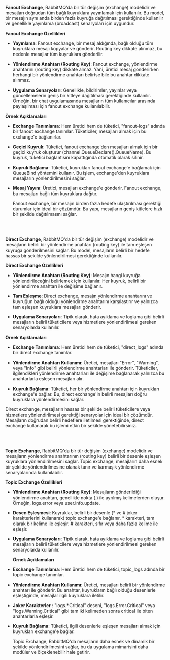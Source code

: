 **Fanout Exchange**, RabbitMQ'da bir tür değişim (exchange) modelidir ve mesajları doğrudan tüm bağlı kuyruklara yayınlamak için kullanılır. Bu model, bir mesajın aynı anda birden fazla kuyruğa dağıtılması gerektiğinde kullanılır ve genellikle yayınlama (broadcast) senaryoları için uygundur.

**Fanout Exchange Özellikleri**

- **Yayınlama**: Fanout exchange, bir mesaj aldığında, bağlı olduğu tüm kuyruklara mesajı kopyalar ve gönderir. Routing key dikkate alınmaz, bu nedenle mesajlar tüm kuyruklara gönderilir.

- **Yönlendirme Anahtarı (Routing Key)**: Fanout exchange, yönlendirme anahtarını (routing key) dikkate almaz. Yani, üretici mesaj gönderirken herhangi bir yönlendirme anahtarı belirtse bile bu anahtar dikkate alınmaz.

- **Uygulama Senaryoları**: Genellikle, bildirimler, yayınlar veya güncellemelerin geniş bir kitleye dağıtılması gerektiğinde kullanılır. Örneğin, bir chat uygulamasında mesajların tüm kullanıcılar arasında paylaşılması için fanout exchange kullanılabilir.

**Örnek Açıklamaları**
- **Exchange Tanımlama**: Hem üretici hem de tüketici, "fanout-logs" adında bir fanout exchange tanımlar. Tüketiciler, mesajları almak için bu exchange'e bağlanırlar.

- **Geçici Kuyruk**: Tüketici, fanout exchange'den mesajları almak için bir geçici kuyruk oluşturur (channel.QueueDeclare().QueueName). Bu kuyruk, tüketici bağlantısını kapattığında otomatik olarak silinir.

- **Kuyruk Bağlama**: Tüketici, kuyrukları fanout exchange'e bağlamak için QueueBind yöntemini kullanır. Bu işlem, exchange'den kuyruklara mesajların yönlendirilmesini sağlar.

- **Mesaj Yayını**: Üretici, mesajları exchange'e gönderir. Fanout exchange, bu mesajları bağlı tüm kuyruklara dağıtır.

  Fanout exchange, bir mesajın birden fazla hedefe ulaştırılması gerektiği durumlar için ideal bir çözümdür. Bu yapı, mesajların geniş kitlelere hızlı bir şekilde dağıtılmasını sağlar.

<br><br>

**Direct Exchange**, RabbitMQ'da bir tür değişim (exchange) modelidir ve mesajların belirli bir yönlendirme anahtarı (routing key) ile tam eşleşen kuyruğa gönderilmesini sağlar. Bu model, mesajların belirli bir hedefe hassas bir şekilde yönlendirilmesi gerektiğinde kullanılır.

**Direct Exchange Özellikleri**
- **Yönlendirme Anahtarı (Routing Key)**: Mesajın hangi kuyruğa yönlendirileceğini belirlemek için kullanılır. Her kuyruk, belirli bir yönlendirme anahtarı ile değişime bağlanır.

- **Tam Eşleşme**: Direct exchange, mesajın yönlendirme anahtarını ve kuyruğun bağlı olduğu yönlendirme anahtarını karşılaştırır ve yalnızca tam eşleşen kuyruklara mesajları gönderir.

- **Uygulama Senaryoları**: Tipik olarak, hata ayıklama ve loglama gibi belirli mesajların belirli tüketicilere veya hizmetlere yönlendirilmesi gereken senaryolarda kullanılır.

 **Örnek Açıklamaları**
- **Exchange Tanımlama**: Hem üretici hem de tüketici, "direct_logs" adında bir direct exchange tanımlar.

- **Yönlendirme Anahtarı Kullanımı**: Üretici, mesajları "Error", "Warning", veya "Info" gibi belirli yönlendirme anahtarları ile gönderir. Tüketiciler, ilgilendikleri yönlendirme anahtarları ile değişime bağlanarak yalnızca bu anahtarlarla eşleşen mesajları alır.

- **Kuyruk Bağlama**: Tüketici, her bir yönlendirme anahtarı için kuyrukları exchange'e bağlar. Bu, direct exchange'in belirli mesajları doğru kuyruklara yönlendirmesini sağlar.

Direct exchange, mesajların hassas bir şekilde belirli tüketicilere veya hizmetlere yönlendirilmesi gerektiği senaryolar için ideal bir çözümdür. Mesajların doğrudan belirli hedeflere iletilmesi gerektiğinde, direct exchange kullanarak bu işlemi etkin bir şekilde yönetebilirsiniz.

<br><br>

**Topic Exchange**, RabbitMQ'da bir tür değişim (exchange) modelidir ve mesajların yönlendirme anahtarının (routing key) belirli bir desenle eşleşen kuyruklara yönlendirilmesini sağlar. Topic exchange, mesajların daha esnek bir şekilde yönlendirilmesine olanak tanır ve karmaşık yönlendirme senaryolarında kullanılabilir.

**Topic Exchange Özellikleri**
- **Yönlendirme Anahtarı (Routing Key)**: Mesajların gönderildiği yönlendirme anahtarı, genellikle nokta (.) ile ayrılmış kelimelerden oluşur. Örneğin, logs.error veya user.info.update.

- **Desen Eşleşmesi**: Kuyruklar, belirli bir desenle (* ve # joker karakterlerini kullanarak) topic exchange'e bağlanır. * karakteri, tam olarak bir kelime ile eşleşir. # karakteri, sıfır veya daha fazla kelime ile eşleşir. 

- **Uygulama Senaryoları**: Tipik olarak, hata ayıklama ve loglama gibi belirli mesajların belirli tüketicilere veya hizmetlere yönlendirilmesi gereken senaryolarda kullanılır.
  
  **Örnek Açıklamaları**
- **Exchange Tanımlama**: Hem üretici hem de tüketici, topic_logs adında bir topic exchange tanımlar.

- **Yönlendirme Anahtarı Kullanımı**: Üretici, mesajları belirli bir yönlendirme anahtarı ile gönderir. Bu anahtar, kuyrukların bağlı olduğu desenlerle eşleştiğinde, mesajlar ilgili kuyruklara iletilir.

- **Joker Karakterler** : "logs.*.Critical" deseni, "logs.Error.Critical" veya "logs.Warning.Critical" gibi tam iki kelimeden sonra critical ile biten anahtarlarla eşleşir.
- **Kuyruk Bağlama**: Tüketici, ilgili desenlerle eşleşen mesajları almak için kuyrukları exchange'e bağlar.

  Topic Exchange, RabbitMQ'da mesajların daha esnek ve dinamik bir şekilde yönlendirilmesini sağlar, bu da uygulama mimarisini daha modüler ve ölçeklenebilir hale getirir.
